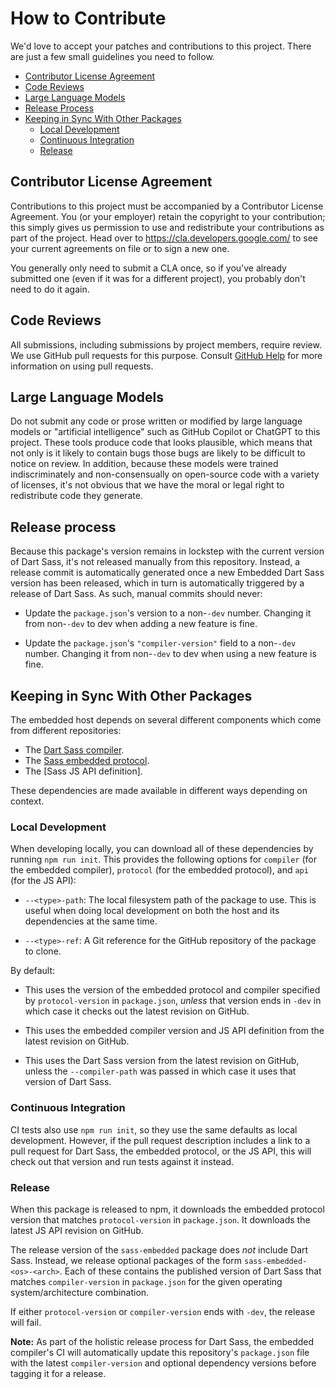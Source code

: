 # How to Contribute

We'd love to accept your patches and contributions to this project. There are
just a few small guidelines you need to follow.

* [Contributor License Agreement](#contributor-license-agreement)
* [Code Reviews](#code-reviews)
* [Large Language Models](#large-language-models)
* [Release Process](#release-process)
* [Keeping in Sync With Other Packages](#keeping-in-sync-with-other-packages)
  * [Local Development](#local-development)
  * [Continuous Integration](#continuous-integration)
  * [Release](#release)

## Contributor License Agreement

Contributions to this project must be accompanied by a Contributor License
Agreement. You (or your employer) retain the copyright to your contribution;
this simply gives us permission to use and redistribute your contributions as
part of the project. Head over to <https://cla.developers.google.com/> to see
your current agreements on file or to sign a new one.

You generally only need to submit a CLA once, so if you've already submitted one
(even if it was for a different project), you probably don't need to do it
again.

## Code Reviews

All submissions, including submissions by project members, require review. We
use GitHub pull requests for this purpose. Consult
[GitHub Help](https://help.github.com/articles/about-pull-requests/) for more
information on using pull requests.

## Large Language Models

Do not submit any code or prose written or modified by large language models or
"artificial intelligence" such as GitHub Copilot or ChatGPT to this project.
These tools produce code that looks plausible, which means that not only is it
likely to contain bugs those bugs are likely to be difficult to notice on
review. In addition, because these models were trained indiscriminately and
non-consensually on open-source code with a variety of licenses, it's not
obvious that we have the moral or legal right to redistribute code they
generate.

## Release process

Because this package's version remains in lockstep with the current version of
Dart Sass, it's not released manually from this repository. Instead, a release
commit is automatically generated once a new Embedded Dart Sass version has been
released, which in turn is automatically triggered by a release of Dart Sass. As
such, manual commits should never:

* Update the `package.json`'s version to a non-`-dev` number. Changing it from
  non-`-dev` to dev when adding a new feature is fine.

* Update the `package.json`'s `"compiler-version"` field to a non-`-dev` number.
  Changing it from non-`-dev` to dev when using a new feature is fine.

## Keeping in Sync With Other Packages

The embedded host depends on several different components which come from
different repositories:

* The [Dart Sass compiler].
* The [Sass embedded protocol].
* The [Sass JS API definition].

[Dart Sass compiler]: https://github.com/sass/dart-sass
[Sass embedded protocol]: https://github.com/sass/sass/tree/main/spec/embedded-protocol.md
[JS API definition]: https://github.com/sass/sass/tree/main/spec/js-api

These dependencies are made available in different ways depending on context.

### Local Development

When developing locally, you can download all of these dependencies by running
`npm run init`. This provides the following options for `compiler` (for the
embedded compiler), `protocol` (for the embedded protocol), and `api` (for the
JS API):

* `--<type>-path`: The local filesystem path of the package to use. This is
  useful when doing local development on both the host and its dependencies at
  the same time.

* `--<type>-ref`: A Git reference for the GitHub repository of the package to
  clone.

By default:

* This uses the version of the embedded protocol and compiler specified by
  `protocol-version` in `package.json`, *unless* that version ends in `-dev` in
  which case it checks out the latest revision on GitHub.

* This uses the embedded compiler version and JS API definition from the latest
  revision on GitHub.

* This uses the Dart Sass version from the latest revision on GitHub, unless the
  `--compiler-path` was passed in which case it uses that version of Dart Sass.

### Continuous Integration

CI tests also use `npm run init`, so they use the same defaults as local
development. However, if the pull request description includes a link to a pull
request for Dart Sass, the embedded protocol, or the JS API, this will check out
that version and run tests against it instead.

### Release

When this package is released to npm, it downloads the embedded protocol version
that matches `protocol-version` in `package.json`. It downloads the latest JS
API revision on GitHub.

The release version of the `sass-embedded` package does *not* include Dart Sass.
Instead, we release optional packages of the form `sass-embedded-<os>-<arch>`.
Each of these contains the published version of Dart Sass that matches
`compiler-version` in `package.json` for the given operating system/architecture
combination.

If either `protocol-version` or `compiler-version` ends with `-dev`, the release
will fail.

**Note:** As part of the holistic release process for Dart Sass, the embedded
compiler's CI will automatically update this repository's `package.json` file
with the latest `compiler-version` and optional dependency versions before
tagging it for a release.
